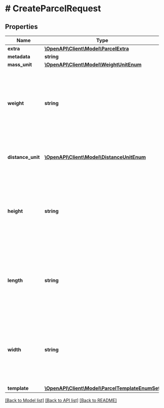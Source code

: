 # # CreateParcelRequest

## Properties

Name | Type | Description | Notes
------------ | ------------- | ------------- | -------------
**extra** | [**\OpenAPI\Client\Model\ParcelExtra**](ParcelExtra.md) |  | [optional]
**metadata** | **string** |  | [optional]
**mass_unit** | [**\OpenAPI\Client\Model\WeightUnitEnum**](WeightUnitEnum.md) |  |
**weight** | **string** | Weight of the parcel. Up to six digits in front and four digits after the decimal separator are accepted. |
**distance_unit** | [**\OpenAPI\Client\Model\DistanceUnitEnum**](DistanceUnitEnum.md) | The measure unit used for length, width and height. |
**height** | **string** | Height of the parcel. Up to six digits in front and four digits after the decimal separator are accepted. |
**length** | **string** | Length of the Parcel. Up to six digits in front and four digits after the decimal separator are accepted. |
**width** | **string** | Width of the Parcel. Up to six digits in front and four digits after the decimal separator are accepted. |
**template** | [**\OpenAPI\Client\Model\ParcelTemplateEnumSet**](ParcelTemplateEnumSet.md) |  |

[[Back to Model list]](../../README.md#models) [[Back to API list]](../../README.md#endpoints) [[Back to README]](../../README.md)
